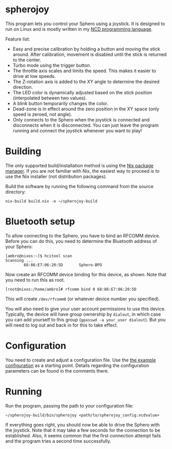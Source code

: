 spherojoy
========

This program lets you control your Sphero using a joystick.
It is designed to run on Linux and is mostly written in my [NCD programming language](https://code.google.com/p/badvpn/wiki/NCD).

Feature list:
- Easy and precise calibration by holding a button and moving the stick around.
  After calibration, movement is disabled until the stick is returned to the center.
- Turbo mode using the trigger button.
- The throttle axis scales and limits the speed. This makes it easier to drive at low speeds.
- The Z-rotation axis is added to the XY angle to determine the desired direction.
- The LED color is dynamically adjusted based on the stick position (interpolated between two values).
- A blink button temporarily changes the color.
- Dead-zone is in effect around the zero position in the XY space (only speed is zeroed, not angle).
- Only connects to the Sphero when the joystick is connected and disconnects when it is disconnected.
  You can just leave the program running and connect the joystick whenever you want to play!

# Building

The only supported build/installation method is using the [Nix package manager](https://nixos.org/nix/).
If you are not familiar with Nix, the easiest way to proceed is to use the Nix installer (not distribution packages).

Build the software by running the following command from the source directory:

```
nix-build build.nix -o ~/spherojoy-build
```

# Bluetooth setup

To allow connecting to the Sphero, you have to bind an RFCOMM device.
Before you can do this, you need to determine the Bluetooth address of your Sphero:

```
[ambro@nixos:~]$ hcitool scan
Scanning ...
        68:86:E7:06:20:5D       Sphero-BPO
```

Now create an RFCOMM device binding for this device, as shown.
Note that you need to run this as root.

```
[root@nixos:/home/ambro]# rfcomm bind 0 68:86:E7:06:20:5D
```

This will create `/dev/rfcomm0` (or whatever device number you specified).

You will also need to give your user account permissions to use this device.
Typically, the device will have group ownership by `dialout`,
in which case you can add yourself to this group (`gpasswd -a your_user dialout`).
But you will need to log out and back in for this to take effect.

# Configuration

You need to create and adjust a configuration file.
Use the [the example configuration](spherojoy_config_example.ncdvalue) as a starting point.
Details regarding the configuration parameters can be found in the comments there.

# Running

Run the program, passing the path to your configuration file:

```
~/spherojoy-build/bin/spherojoy <path/to/spherojoy_config.ncdvalue>
```

If everything goes right, you should now be able to drive the Sphero with the joystick.
Note that it may take a few seconds for the connection to be established.
Also, it seems common that the first connection attempt fails and the program tries
a second time successfully.
